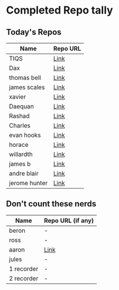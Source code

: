 # Completed Repo tally

## Today's Repos

| Name          | Repo URL |
|---------------|----------|
| TIQS          | [Link](https://github.com/tiqsclass6/git-repo-build-04272025) |
| Dax           | [Link](https://github.com/alacritor/TitOps) |
| thomas bell   | [Link](https://github.com/thomas065/sundayfunday) |
| james scales  | [Link](https://github.com/james-scales/sayno2bbls) |
| xavier        | [Link](https://github.com/REBEL-INX/gcp-hooptracker-webserver.git) |
| Daequan       | [Link](https://github.com/DaeTheKnight/cute-lady-repo.git) |
| Rashad        | [Link](https://github.com/RashadMS01/repopracticealpha.git) |
| Charles       | [Link](https://github.com/ChuckKeyes/MSC-Repository.git) |
| evan hooks    | [Link](https://github.com/Evan29ny/sunday4-27) |
| horace        | [Link](https://github.com/HPb2b/class4-27-25.git) |
| willardth     | [Link](https://github.com/65ra8e/practicerepo4-27.git) |
| james b       | [Link](https://github.com/sithvalentine/ladyargentine/tree/main) |
| andre blair   | [Link](https://github.com/DWEETNICE/gitpractice.git) |
| jerome hunter | [Link](https://github.com/BIGDADDY5802/cloudwarriorgitops.git) |

## Don't count these nerds

| Name         | Repo URL (if any) |
|--------------|-------------------|
| beron        | -                 |
| ross         | -                 |
| aaron        | [Link](https://github.com/aaron-dm-mcdonald/class6.5-notes/tree/main/042725) |
| jules        | -                 |
| 1 recorder   | -                 |
| 2 recorder   | -                 |
